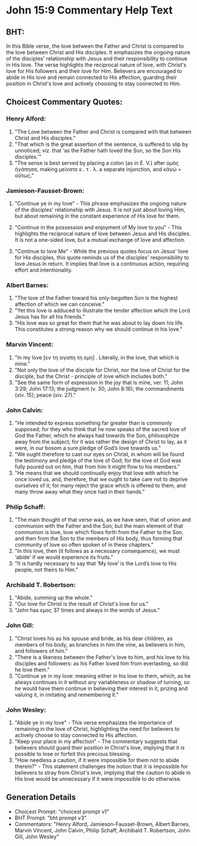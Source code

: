 # John 15:9 Commentary Help Text

## BHT:
In this Bible verse, the love between the Father and Christ is compared to the love between Christ and His disciples. It emphasizes the ongoing nature of the disciples' relationship with Jesus and their responsibility to continue in His love. The verse highlights the reciprocal nature of love, with Christ's love for His followers and their love for Him. Believers are encouraged to abide in His love and remain connected to His affection, guarding their position in Christ's love and actively choosing to stay connected to Him.

## Choicest Commentary Quotes:
### Henry Alford:
1. "The Love between the Father and Christ is compared with that between Christ and His disciples."
2. "That which is the great assertion of the sentence, is suffered to slip by unnoticed; viz. that ‘as the Father hath loved the Son, so the Son His disciples.’"
3. "The sense is best served by placing a colon (as in E. V.) after ὑμᾶς ἠγάπησα, making μείνατε κ . τ . λ. a separate injunction, and κἀγώ = οὕτως."

### Jamieson-Fausset-Brown:
1. "Continue ye in my love" - This phrase emphasizes the ongoing nature of the disciples' relationship with Jesus. It is not just about loving Him, but about remaining in the constant experience of His love for them.

2. "Continue in the possession and enjoyment of My love to you" - This highlights the reciprocal nature of love between Jesus and His disciples. It is not a one-sided love, but a mutual exchange of love and affection.

3. "Continue to love Me" - While the previous quotes focus on Jesus' love for His disciples, this quote reminds us of the disciples' responsibility to love Jesus in return. It implies that love is a continuous action, requiring effort and intentionality.

### Albert Barnes:
1. "The love of the Father toward his only-begotten Son is the highest affection of which we can conceive."
2. "Yet this love is adduced to illustrate the tender affection which the Lord Jesus has for all his friends."
3. "His love was so great for them that he was about to lay down his life. This constitutes a strong reason why we should continue in his love."

### Marvin Vincent:
1. "In my love [εν τη αγαπη τη εμη] . Literally, in the love, that which is mine." 
2. "Not only the love of the disciple for Christ, nor the love of Christ for the disciple, but the Christ - principle of love which includes both."
3. "See the same form of expression in the joy that is mine, ver. 11; John 3:29; John 17:13; the judgment (v. 30; John 8:16); the commandments (xiv. 15); peace (xiv. 27)."

### John Calvin:
1. "He intended to express something far greater than is commonly supposed; for they who think that he now speaks of the sacred love of God the Father, which he always had towards the Son, philosophize away from the subject; for it was rather the design of Christ to lay, as it were, in our bosom a sure pledge of God’s love towards us."
2. "We ought therefore to cast our eyes on Christ, in whom will be found the testimony and pledge of the love of God; for the love of God was fully poured out on him, that from him it might flow to his members."
3. "He means that we should continually enjoy that love with which he once loved us, and, therefore, that we ought to take care not to deprive ourselves of it; for many reject the grace which is offered to them, and many throw away what they once had in their hands."

### Philip Schaff:
1. "The main thought of that verse was, as we have seen, that of union and communion with the Father and the Son; but the main element of that communion is love, love which flows forth from the Father to the Son, and then from the Son to the members of His body, thus forming that community of love so often spoken of in these chapters."
2. "In this love, then (it follows as a necessary consequence), we must ‘abide’ if we would experience its fruits."
3. "It is hardly necessary to say that ‘My love’ is the Lord’s love to His people, not theirs to Him."

### Archibald T. Robertson:
1. "Abide, summing up the whole."
2. "Our love for Christ is the result of Christ's love for us."
3. "John has εμος 37 times and always in the words of Jesus."

### John Gill:
1. "Christ loves his as his spouse and bride, as his dear children, as members of his body, as branches in him the vine, as believers in him, and followers of him."
2. "There is a likeness between the Father's love to him, and his love to his disciples and followers: as his Father loved him from everlasting, so did he love them."
3. "Continue ye in my love: meaning either in his love to them, which, as he always continues in it without any variableness or shadow of turning, so he would have them continue in believing their interest in it, prizing and valuing it, in imitating and remembering it."

### John Wesley:
1. "Abide ye in my love" - This verse emphasizes the importance of remaining in the love of Christ, highlighting the need for believers to actively choose to stay connected to His affection.
2. "Keep your place in my affection" - The commentary suggests that believers should guard their position in Christ's love, implying that it is possible to lose or forfeit this precious blessing.
3. "How needless a caution, if it were impossible for them not to abide therein?" - This statement challenges the notion that it is impossible for believers to stray from Christ's love, implying that the caution to abide in His love would be unnecessary if it were impossible to do otherwise.


## Generation Details
- Choicest Prompt: "choicest prompt v1"
- BHT Prompt: "bht prompt v3"
- Commentators: "Henry Alford, Jamieson-Fausset-Brown, Albert Barnes, Marvin Vincent, John Calvin, Philip Schaff, Archibald T. Robertson, John Gill, John Wesley"
